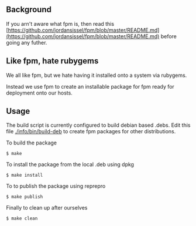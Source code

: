 ## Background

If you arn't aware what fpm is, then read this [https://github.com/jordansissel/fpm/blob/master/README.md](https://github.com/jordansissel/fpm/blob/master/README.md) before going any futher.

## Like fpm, hate rubygems

We all like fpm, but we hate having it installed onto a system via rubygems. 

Instead we use fpm to create an installable package for fpm ready for deployment onto our hosts.

## Usage

The build script is currently configured to build debian based .debs. Edit this file [./info/bin/build-deb](./info/bin/build-deb) to create fpm packages for other distributions.

To build the package

    $ make

To install the package from the local .deb using dpkg

    $ make install

To to publish the package using reprepro

    $ make publish

Finally to clean up after ourselves

    $ make clean